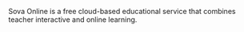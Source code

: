 Sova Online is a free cloud-based educational service that combines teacher interactive and online learning.
